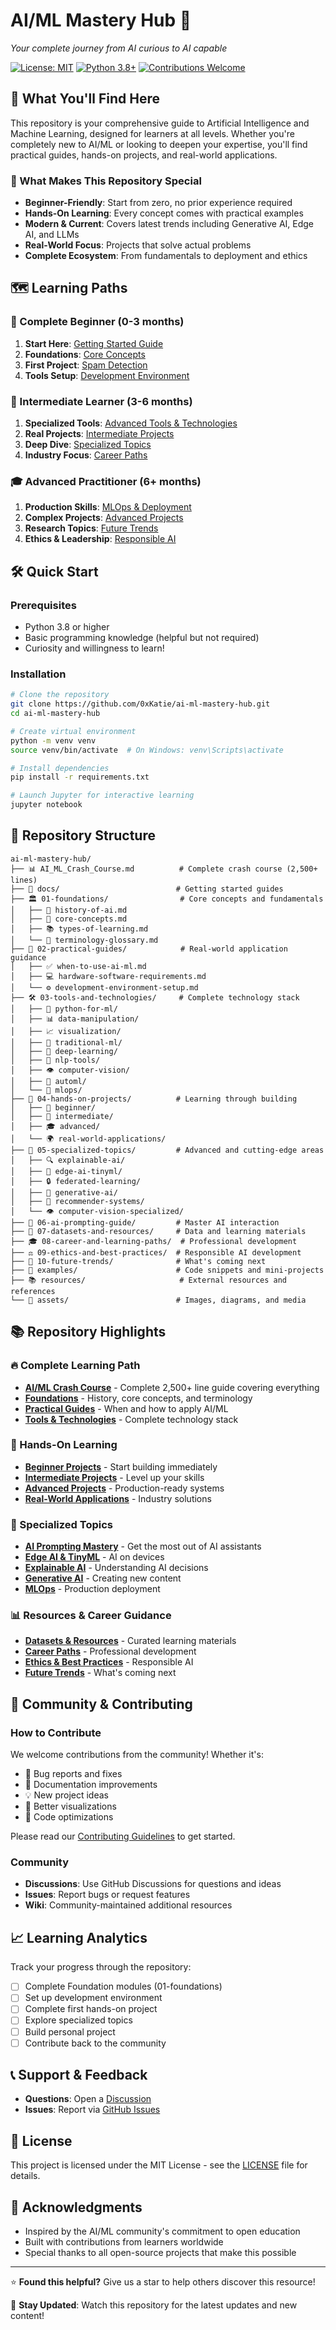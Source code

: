 # AI/ML Mastery Hub 🚀
*Your complete journey from AI curious to AI capable*

[![License: MIT](https://img.shields.io/badge/License-MIT-yellow.svg)](https://opensource.org/licenses/MIT)
[![Python 3.8+](https://img.shields.io/badge/python-3.8+-blue.svg)](https://www.python.org/downloads/)
[![Contributions Welcome](https://img.shields.io/badge/contributions-welcome-brightgreen.svg)](CONTRIBUTING.md)

## 🎯 What You'll Find Here

This repository is your comprehensive guide to Artificial Intelligence and Machine Learning, designed for learners at all levels. Whether you're completely new to AI/ML or looking to deepen your expertise, you'll find practical guides, hands-on projects, and real-world applications.

### 🌟 What Makes This Repository Special
- **Beginner-Friendly**: Start from zero, no prior experience required
- **Hands-On Learning**: Every concept comes with practical examples
- **Modern & Current**: Covers latest trends including Generative AI, Edge AI, and LLMs
- **Real-World Focus**: Projects that solve actual problems
- **Complete Ecosystem**: From fundamentals to deployment and ethics

## 🗺️ Learning Paths

### 🐣 Complete Beginner (0-3 months)
1. **Start Here**: [Getting Started Guide](docs/getting-started.md)
2. **Foundations**: [Core Concepts](01-foundations/)
3. **First Project**: [Spam Detection](04-hands-on-projects/beginner/spam-detection/)
4. **Tools Setup**: [Development Environment](02-practical-guides/development-environment-setup.md)

### 🚀 Intermediate Learner (3-6 months)
1. **Specialized Tools**: [Advanced Tools & Technologies](03-tools-and-technologies/)
2. **Real Projects**: [Intermediate Projects](04-hands-on-projects/intermediate/)
3. **Deep Dive**: [Specialized Topics](05-specialized-topics/)
4. **Industry Focus**: [Career Paths](08-career-and-learning-paths/)

### 🎓 Advanced Practitioner (6+ months)
1. **Production Skills**: [MLOps & Deployment](03-tools-and-technologies/mlops/)
2. **Complex Projects**: [Advanced Projects](04-hands-on-projects/advanced/)
3. **Research Topics**: [Future Trends](10-future-trends/)
4. **Ethics & Leadership**: [Responsible AI](09-ethics-and-best-practices/)

## 🛠️ Quick Start

### Prerequisites
- Python 3.8 or higher
- Basic programming knowledge (helpful but not required)
- Curiosity and willingness to learn!

### Installation
```bash
# Clone the repository
git clone https://github.com/0xKatie/ai-ml-mastery-hub.git
cd ai-ml-mastery-hub

# Create virtual environment
python -m venv venv
source venv/bin/activate  # On Windows: venv\Scripts\activate

# Install dependencies
pip install -r requirements.txt

# Launch Jupyter for interactive learning
jupyter notebook
```

## 📁 Repository Structure

```
ai-ml-mastery-hub/
├── 📊 AI_ML_Crash_Course.md          # Complete crash course (2,500+ lines)
├── 📖 docs/                          # Getting started guides
├── 🏛️ 01-foundations/                # Core concepts and fundamentals
│   ├── 📜 history-of-ai.md
│   ├── 🧠 core-concepts.md
│   ├── 📚 types-of-learning.md
│   └── 📖 terminology-glossary.md
├── 🎯 02-practical-guides/            # Real-world application guidance
│   ├── ✅ when-to-use-ai-ml.md
│   ├── 💻 hardware-software-requirements.md
│   └── ⚙️ development-environment-setup.md
├── 🛠️ 03-tools-and-technologies/     # Complete technology stack
│   ├── 🐍 python-for-ml/
│   ├── 📊 data-manipulation/
│   ├── 📈 visualization/
│   ├── 🎯 traditional-ml/
│   ├── 🧠 deep-learning/
│   ├── 💬 nlp-tools/
│   ├── 👁️ computer-vision/
│   ├── 🤖 automl/
│   └── 🚀 mlops/
├── 🔨 04-hands-on-projects/          # Learning through building
│   ├── 🐣 beginner/
│   ├── 🚀 intermediate/
│   ├── 🎓 advanced/
│   └── 🌍 real-world-applications/
├── 🔬 05-specialized-topics/         # Advanced and cutting-edge areas
│   ├── 🔍 explainable-ai/
│   ├── 📱 edge-ai-tinyml/
│   ├── 🔒 federated-learning/
│   ├── 🎨 generative-ai/
│   ├── 🎯 recommender-systems/
│   └── 👁️ computer-vision-specialized/
├── 💬 06-ai-prompting-guide/         # Master AI interaction
├── 📂 07-datasets-and-resources/     # Data and learning materials
├── 🎓 08-career-and-learning-paths/  # Professional development
├── ⚖️ 09-ethics-and-best-practices/  # Responsible AI development
├── 🔮 10-future-trends/              # What's coming next
├── 📁 examples/                      # Code snippets and mini-projects
├── 📚 resources/                     # External resources and references
└── 🎨 assets/                        # Images, diagrams, and media
```

## 📚 Repository Highlights

### 🔥 Complete Learning Path
- **[AI/ML Crash Course](AI_ML_Crash_Course.md)** - Complete 2,500+ line guide covering everything
- **[Foundations](01-foundations/)** - History, core concepts, and terminology
- **[Practical Guides](02-practical-guides/)** - When and how to apply AI/ML
- **[Tools & Technologies](03-tools-and-technologies/)** - Complete technology stack

### 🎯 Hands-On Learning
- **[Beginner Projects](04-hands-on-projects/beginner/)** - Start building immediately
- **[Intermediate Projects](04-hands-on-projects/intermediate/)** - Level up your skills
- **[Advanced Projects](04-hands-on-projects/advanced/)** - Production-ready systems
- **[Real-World Applications](04-hands-on-projects/real-world-applications/)** - Industry solutions

### 🚀 Specialized Topics
- **[AI Prompting Mastery](06-ai-prompting-guide/)** - Get the most out of AI assistants
- **[Edge AI & TinyML](05-specialized-topics/edge-ai-tinyml/)** - AI on devices
- **[Explainable AI](05-specialized-topics/explainable-ai/)** - Understanding AI decisions
- **[Generative AI](05-specialized-topics/generative-ai/)** - Creating new content
- **[MLOps](03-tools-and-technologies/mlops/)** - Production deployment

### 📊 Resources & Career Guidance
- **[Datasets & Resources](07-datasets-and-resources/)** - Curated learning materials
- **[Career Paths](08-career-and-learning-paths/)** - Professional development
- **[Ethics & Best Practices](09-ethics-and-best-practices/)** - Responsible AI
- **[Future Trends](10-future-trends/)** - What's coming next

## 🤝 Community & Contributing

### How to Contribute
We welcome contributions from the community! Whether it's:
- 🐛 Bug reports and fixes
- 📖 Documentation improvements
- 💡 New project ideas
- 🎨 Better visualizations
- 🔧 Code optimizations

Please read our [Contributing Guidelines](CONTRIBUTING.md) to get started.

### Community
- **Discussions**: Use GitHub Discussions for questions and ideas
- **Issues**: Report bugs or request features
- **Wiki**: Community-maintained additional resources

## 📈 Learning Analytics

Track your progress through the repository:
- [ ] Complete Foundation modules (01-foundations)
- [ ] Set up development environment
- [ ] Complete first hands-on project
- [ ] Explore specialized topics
- [ ] Build personal project
- [ ] Contribute back to the community

## 📞 Support & Feedback

- **Questions**: Open a [Discussion](https://github.com/0xKatie/ai-ml-mastery-hub/discussions)
- **Issues**: Report via [GitHub Issues](https://github.com/0xKatie/ai-ml-mastery-hub/issues)

## 📜 License

This project is licensed under the MIT License - see the [LICENSE](LICENSE) file for details.

## 🙏 Acknowledgments

- Inspired by the AI/ML community's commitment to open education
- Built with contributions from learners worldwide
- Special thanks to all open-source projects that make this possible

---

⭐ **Found this helpful?** Give us a star to help others discover this resource!

📢 **Stay Updated**: Watch this repository for the latest updates and new content!